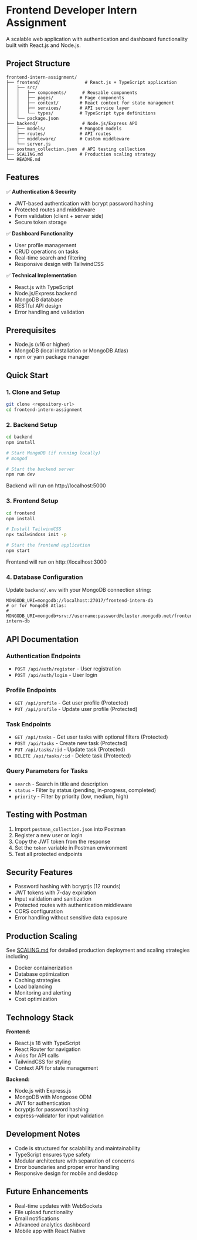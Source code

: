 # Frontend Developer Intern Assignment

A scalable web application with authentication and dashboard functionality built with React.js and Node.js.

## Project Structure
```
frontend-intern-assignment/
├── frontend/                 # React.js + TypeScript application
│   ├── src/
│   │   ├── components/      # Reusable components
│   │   ├── pages/          # Page components
│   │   ├── context/        # React context for state management
│   │   ├── services/       # API service layer
│   │   └── types/          # TypeScript type definitions
│   └── package.json
├── backend/                 # Node.js/Express API
│   ├── models/             # MongoDB models
│   ├── routes/             # API routes
│   ├── middleware/         # Custom middleware
│   └── server.js
├── postman_collection.json  # API testing collection
├── SCALING.md              # Production scaling strategy
└── README.md
```

## Features
✅ **Authentication & Security**
- JWT-based authentication with bcrypt password hashing
- Protected routes and middleware
- Form validation (client + server side)
- Secure token storage

✅ **Dashboard Functionality**
- User profile management
- CRUD operations on tasks
- Real-time search and filtering
- Responsive design with TailwindCSS

✅ **Technical Implementation**
- React.js with TypeScript
- Node.js/Express backend
- MongoDB database
- RESTful API design
- Error handling and validation

## Prerequisites
- Node.js (v16 or higher)
- MongoDB (local installation or MongoDB Atlas)
- npm or yarn package manager

## Quick Start

### 1. Clone and Setup
```bash
git clone <repository-url>
cd frontend-intern-assignment
```

### 2. Backend Setup
```bash
cd backend
npm install

# Start MongoDB (if running locally)
# mongod

# Start the backend server
npm run dev
```
Backend will run on http://localhost:5000

### 3. Frontend Setup
```bash
cd frontend
npm install

# Install TailwindCSS
npx tailwindcss init -p

# Start the frontend application
npm start
```
Frontend will run on http://localhost:3000

### 4. Database Configuration
Update `backend/.env` with your MongoDB connection string:
```env
MONGODB_URI=mongodb://localhost:27017/frontend-intern-db
# or for MongoDB Atlas:
# MONGODB_URI=mongodb+srv://username:password@cluster.mongodb.net/frontend-intern-db
```

## API Documentation

### Authentication Endpoints
- `POST /api/auth/register` - User registration
- `POST /api/auth/login` - User login

### Profile Endpoints
- `GET /api/profile` - Get user profile (Protected)
- `PUT /api/profile` - Update user profile (Protected)

### Task Endpoints
- `GET /api/tasks` - Get user tasks with optional filters (Protected)
- `POST /api/tasks` - Create new task (Protected)
- `PUT /api/tasks/:id` - Update task (Protected)
- `DELETE /api/tasks/:id` - Delete task (Protected)

### Query Parameters for Tasks
- `search` - Search in title and description
- `status` - Filter by status (pending, in-progress, completed)
- `priority` - Filter by priority (low, medium, high)

## Testing with Postman
1. Import `postman_collection.json` into Postman
2. Register a new user or login
3. Copy the JWT token from the response
4. Set the `token` variable in Postman environment
5. Test all protected endpoints

## Security Features
- Password hashing with bcryptjs (12 rounds)
- JWT tokens with 7-day expiration
- Input validation and sanitization
- Protected routes with authentication middleware
- CORS configuration
- Error handling without sensitive data exposure

## Production Scaling
See [SCALING.md](./SCALING.md) for detailed production deployment and scaling strategies including:
- Docker containerization
- Database optimization
- Caching strategies
- Load balancing
- Monitoring and alerting
- Cost optimization

## Technology Stack
**Frontend:**
- React.js 18 with TypeScript
- React Router for navigation
- Axios for API calls
- TailwindCSS for styling
- Context API for state management

**Backend:**
- Node.js with Express.js
- MongoDB with Mongoose ODM
- JWT for authentication
- bcryptjs for password hashing
- express-validator for input validation

## Development Notes
- Code is structured for scalability and maintainability
- TypeScript ensures type safety
- Modular architecture with separation of concerns
- Error boundaries and proper error handling
- Responsive design for mobile and desktop

## Future Enhancements
- Real-time updates with WebSockets
- File upload functionality
- Email notifications
- Advanced analytics dashboard
- Mobile app with React Native